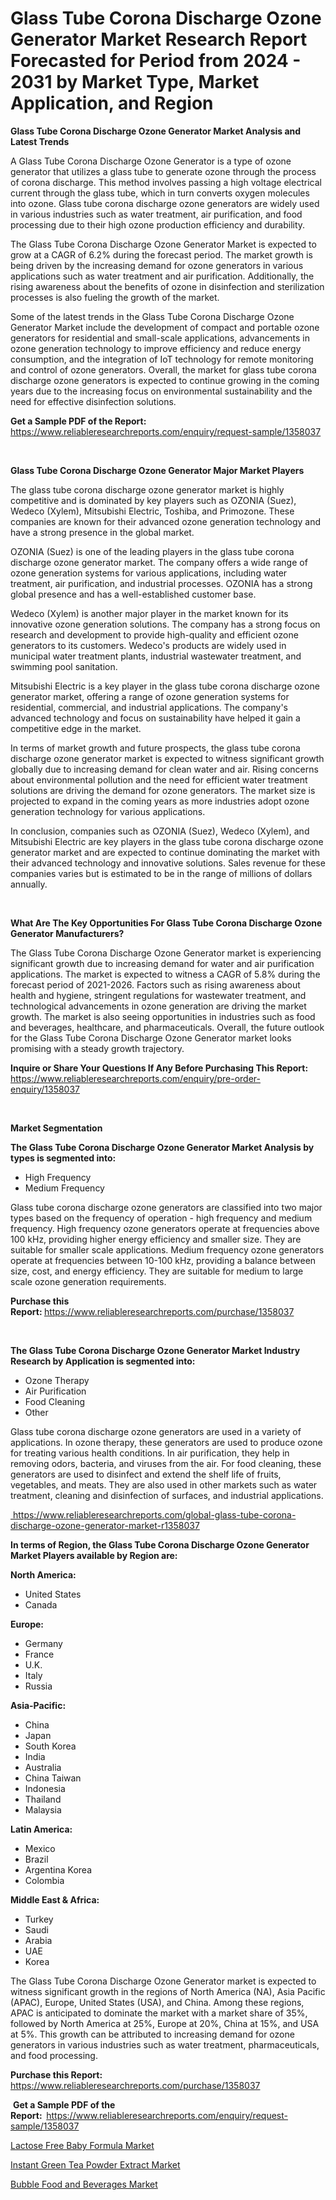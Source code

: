 <p><h1>Glass Tube Corona Discharge Ozone Generator Market Research Report Forecasted for Period from 2024 -  2031 by Market Type, Market Application, and Region</h1></p><p><strong>Glass Tube Corona Discharge Ozone Generator Market Analysis and Latest Trends</strong></p>
<p><p>A Glass Tube Corona Discharge Ozone Generator is a type of ozone generator that utilizes a glass tube to generate ozone through the process of corona discharge. This method involves passing a high voltage electrical current through the glass tube, which in turn converts oxygen molecules into ozone. Glass tube corona discharge ozone generators are widely used in various industries such as water treatment, air purification, and food processing due to their high ozone production efficiency and durability.</p><p>The Glass Tube Corona Discharge Ozone Generator Market is expected to grow at a CAGR of 6.2% during the forecast period. The market growth is being driven by the increasing demand for ozone generators in various applications such as water treatment and air purification. Additionally, the rising awareness about the benefits of ozone in disinfection and sterilization processes is also fueling the growth of the market.</p><p>Some of the latest trends in the Glass Tube Corona Discharge Ozone Generator Market include the development of compact and portable ozone generators for residential and small-scale applications, advancements in ozone generation technology to improve efficiency and reduce energy consumption, and the integration of IoT technology for remote monitoring and control of ozone generators. Overall, the market for glass tube corona discharge ozone generators is expected to continue growing in the coming years due to the increasing focus on environmental sustainability and the need for effective disinfection solutions.</p></p>
<p><strong>Get a Sample PDF of the Report:&nbsp;</strong> <a href="https://www.reliableresearchreports.com/enquiry/request-sample/1358037">https://www.reliableresearchreports.com/enquiry/request-sample/1358037</a></p>
<p>&nbsp;</p>
<p><strong>Glass Tube Corona Discharge Ozone Generator Major Market Players</strong></p>
<p><p>The glass tube corona discharge ozone generator market is highly competitive and is dominated by key players such as OZONIA (Suez), Wedeco (Xylem), Mitsubishi Electric, Toshiba, and Primozone. These companies are known for their advanced ozone generation technology and have a strong presence in the global market.</p><p>OZONIA (Suez) is one of the leading players in the glass tube corona discharge ozone generator market. The company offers a wide range of ozone generation systems for various applications, including water treatment, air purification, and industrial processes. OZONIA has a strong global presence and has a well-established customer base.</p><p>Wedeco (Xylem) is another major player in the market known for its innovative ozone generation solutions. The company has a strong focus on research and development to provide high-quality and efficient ozone generators to its customers. Wedeco's products are widely used in municipal water treatment plants, industrial wastewater treatment, and swimming pool sanitation.</p><p>Mitsubishi Electric is a key player in the glass tube corona discharge ozone generator market, offering a range of ozone generation systems for residential, commercial, and industrial applications. The company's advanced technology and focus on sustainability have helped it gain a competitive edge in the market.</p><p>In terms of market growth and future prospects, the glass tube corona discharge ozone generator market is expected to witness significant growth globally due to increasing demand for clean water and air. Rising concerns about environmental pollution and the need for efficient water treatment solutions are driving the demand for ozone generators. The market size is projected to expand in the coming years as more industries adopt ozone generation technology for various applications.</p><p>In conclusion, companies such as OZONIA (Suez), Wedeco (Xylem), and Mitsubishi Electric are key players in the glass tube corona discharge ozone generator market and are expected to continue dominating the market with their advanced technology and innovative solutions. Sales revenue for these companies varies but is estimated to be in the range of millions of dollars annually.</p></p>
<p>&nbsp;</p>
<p><strong>What Are The Key Opportunities For Glass Tube Corona Discharge Ozone Generator Manufacturers?</strong></p>
<p><p>The Glass Tube Corona Discharge Ozone Generator market is experiencing significant growth due to increasing demand for water and air purification applications. The market is expected to witness a CAGR of 5.8% during the forecast period of 2021-2026. Factors such as rising awareness about health and hygiene, stringent regulations for wastewater treatment, and technological advancements in ozone generation are driving the market growth. The market is also seeing opportunities in industries such as food and beverages, healthcare, and pharmaceuticals. Overall, the future outlook for the Glass Tube Corona Discharge Ozone Generator market looks promising with a steady growth trajectory.</p></p>
<p><strong>Inquire or Share Your Questions If Any Before Purchasing This Report:</strong> <a href="https://www.reliableresearchreports.com/enquiry/pre-order-enquiry/1358037">https://www.reliableresearchreports.com/enquiry/pre-order-enquiry/1358037</a></p>
<p>&nbsp;</p>
<p><strong>Market Segmentation</strong></p>
<p><strong>The Glass Tube Corona Discharge Ozone Generator Market Analysis by types is segmented into:</strong></p>
<p><ul><li>High Frequency</li><li>Medium Frequency</li></ul></p>
<p><p>Glass tube corona discharge ozone generators are classified into two major types based on the frequency of operation - high frequency and medium frequency. High frequency ozone generators operate at frequencies above 100 kHz, providing higher energy efficiency and smaller size. They are suitable for smaller scale applications. Medium frequency ozone generators operate at frequencies between 10-100 kHz, providing a balance between size, cost, and energy efficiency. They are suitable for medium to large scale ozone generation requirements.</p></p>
<p><strong>Purchase this Report:&nbsp;</strong><a href="https://www.reliableresearchreports.com/purchase/1358037">https://www.reliableresearchreports.com/purchase/1358037</a></p>
<p>&nbsp;</p>
<p><strong>The Glass Tube Corona Discharge Ozone Generator Market Industry Research by Application is segmented into:</strong></p>
<p><ul><li>Ozone Therapy</li><li>Air Purification</li><li>Food Cleaning</li><li>Other</li></ul></p>
<p><p>Glass tube corona discharge ozone generators are used in a variety of applications. In ozone therapy, these generators are used to produce ozone for treating various health conditions. In air purification, they help in removing odors, bacteria, and viruses from the air. For food cleaning, these generators are used to disinfect and extend the shelf life of fruits, vegetables, and meats. They are also used in other markets such as water treatment, cleaning and disinfection of surfaces, and industrial applications.</p></p>
<p><a href="https://www.reliableresearchreports.com/global-glass-tube-corona-discharge-ozone-generator-market-r1358037">&nbsp;https://www.reliableresearchreports.com/global-glass-tube-corona-discharge-ozone-generator-market-r1358037</a></p>
<p><strong>In terms of Region, the Glass Tube Corona Discharge Ozone Generator Market Players available by Region are:</strong></p>
<p>
    <p> <strong> North America: </strong>
        <ul>
            <li>United States</li>
            <li>Canada</li>
        </ul>
        </p> 
    <p> <strong> Europe: </strong>
        <ul>
            <li>Germany</li>
            <li>France</li>
            <li>U.K.</li>
            <li>Italy</li>
            <li>Russia</li>
        </ul>
        </p> 
    <p> <strong> Asia-Pacific: </strong>
        <ul>
            <li>China</li>
            <li>Japan</li>
            <li>South Korea</li>
            <li>India</li>
            <li>Australia</li>
            <li>China Taiwan</li>
            <li>Indonesia</li>
            <li>Thailand</li>
            <li>Malaysia</li>
        </ul>
        </p> 
    <p> <strong> Latin America: </strong>
        <ul>
            <li>Mexico</li>
            <li>Brazil</li>
            <li>Argentina Korea</li>
            <li>Colombia</li>
        </ul>
        </p> 
    <p> <strong> Middle East & Africa: </strong>
        <ul>
            <li>Turkey</li>
            <li>Saudi</li>
            <li>Arabia</li>
            <li>UAE</li>
            <li>Korea</li>
        </ul>
    </p>
    </p>
<p><p>The Glass Tube Corona Discharge Ozone Generator market is expected to witness significant growth in the regions of North America (NA), Asia Pacific (APAC), Europe, United States (USA), and China. Among these regions, APAC is anticipated to dominate the market with a market share of 35%, followed by North America at 25%, Europe at 20%, China at 15%, and USA at 5%. This growth can be attributed to increasing demand for ozone generators in various industries such as water treatment, pharmaceuticals, and food processing.</p></p>
<p><strong>Purchase this Report: </strong><a href="https://www.reliableresearchreports.com/purchase/1358037">https://www.reliableresearchreports.com/purchase/1358037</a></p>
<p>&nbsp;<strong>Get a Sample PDF of the Report:&nbsp;&nbsp;</strong><a href="https://www.reliableresearchreports.com/enquiry/request-sample/1358037">https://www.reliableresearchreports.com/enquiry/request-sample/1358037</a></p>
<p><strong></strong></p>
<p><p><a href="https://github.com/jahid123ahm/Market-Research-Report-List-1/blob/main/lactose-free-baby-formula-market.md">Lactose Free Baby Formula Market</a></p><p><a href="https://github.com/ajohirul8010/Market-Research-Report-List-1/blob/main/instant-green-tea-powder-extract-market.md">Instant Green Tea Powder Extract Market</a></p><p><a href="https://github.com/riwar777/Market-Research-Report-List-1/blob/main/bubble-food-and-beverages-market.md">Bubble Food and Beverages Market</a></p></p>